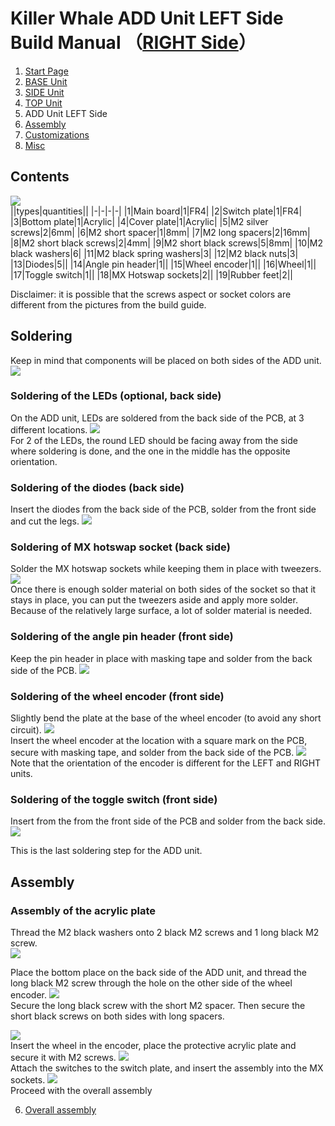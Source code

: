 
# Killer Whale ADD Unit LEFT Side Build Manual （[RIGHT Side](../rightside/5_ADD.md)）

1. [Start Page](../README_EN.md)
2. [BASE Unit](../2_BASE.md)
3. [SIDE Unit](../leftside/3_SIDE_TRACKBALL.md)
4. [TOP Unit](../leftside/4_TOP.md)
5. ADD Unit LEFT Side
6. [Assembly](../leftside/6_ASSEMBLE.md)
7. [Customizations](../leftside/7_CUSTOM.md)
8. [Misc](../leftside/8_MISC.md)

## Contents
![](../img/add/IMG_4929.jpg)    
||types|quantities||
|-|-|-|-|
|1|Main board|1|FR4|
|2|Switch plate|1|FR4|
|3|Bottom plate|1|Acrylic|
|4|Cover plate|1|Acrylic|
|5|M2 silver screws|2|6mm|
|6|M2 short spacer|1|8mm|
|7|M2 long spacers|2|16mm|
|8|M2 short black screws|2|4mm|
|9|M2 short black screws|5|8mm|
|10|M2 black washers|6|
|11|M2 black spring washers|3|
|12|M2 black nuts|3|
|13|Diodes|5||
|14|Angle pin header|1||
|15|Wheel encoder|1||
|16|Wheel|1||
|17|Toggle switch|1||
|18|MX Hotswap sockets|2||
|19|Rubber feet|2||

Disclaimer: it is possible that the screws aspect or socket colors are different from the pictures from the build guide.

## Soldering
Keep in mind that components will be placed on both sides of the ADD unit.
![](../img/add/IMG_6219.jpg)  


### Soldering of the LEDs (optional, back side)  
On the ADD unit, LEDs are soldered from the back side of the PCB, at 3 different locations.
![](../img/add/IMG_6224.jpg)  
For 2 of the LEDs, the round LED should be facing away from the side where soldering is done, and the one in the middle has the opposite orientation.

### Soldering of the diodes (back side)
Insert the diodes from the back side of the PCB, solder from the front side and cut the legs.
![](../img/add/IMG_4955.jpg)  


### Soldering of MX hotswap socket (back side)
Solder the MX hotswap sockets while keeping them in place with tweezers.
![](../img/add/IMG_4967.jpg)  
Once there is enough solder material on both sides of the socket so that it stays in place, you can put the tweezers aside and apply more solder.
Because of the relatively large surface, a lot of solder material is needed.


### Soldering of the angle pin header (front side)
Keep the pin header in place with masking tape and solder from the back side of the PCB.
![](../img/add/IMG_7185.jpg)  

### Soldering of the wheel encoder (front side)
Slightly bend the plate at the base of the wheel encoder (to avoid any short circuit). 
![](../img/wheel/IMG_4976.jpg)  
Insert the wheel encoder at the location with a square mark on the PCB, secure with masking tape, and solder from the back side of the PCB.
![](../img/add/IMG_4983.jpg)  
Note that the orientation of the encoder is different for the LEFT and RIGHT units.

### Soldering of the toggle switch (front side)
Insert from the from the front side of the PCB and solder from the back side.
![](../img/add/IMG_4994.jpg)  

This is the last soldering step for the ADD unit.

## Assembly
### Assembly of the acrylic plate
Thread the M2 black washers onto 2 black M2 screws and 1 long black M2 screw.  
![](../img/add/IMG_5027.jpg)  

Place the bottom place on the back side of the ADD unit, and thread the long black M2 screw through the hole on the other side of the wheel encoder.
![](../img/add/IMG_5033.jpg)  
Secure the long black screw with the short M2 spacer.
Then secure the short black screws on both sides with long spacers.


![](../img/add/IMG_5034.jpg)  
Insert the wheel in the encoder, place the protective acrylic plate and secure it with M2 screws. 
![](../img/add/IMG_5037.jpg)  
Attach the switches to the switch plate, and insert the assembly into the MX sockets.
![](../img/add/IMG_5041.jpg)  
Proceed with the overall assembly

6. [Overall assembly](../leftside/6_ASSEMBLE.md)
